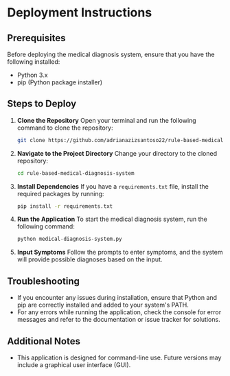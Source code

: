 # Deployment Instructions

## Prerequisites
Before deploying the medical diagnosis system, ensure that you have the following installed:
- Python 3.x
- pip (Python package installer)

## Steps to Deploy

1. **Clone the Repository**
   Open your terminal and run the following command to clone the repository:
   ```bash
   git clone https://github.com/adrianazizsantoso22/rule-based-medical-diagnosis-system.git
   ```

2. **Navigate to the Project Directory**
   Change your directory to the cloned repository:
   ```bash
   cd rule-based-medical-diagnosis-system
   ```

3. **Install Dependencies**
   If you have a `requirements.txt` file, install the required packages by running:
   ```bash
   pip install -r requirements.txt
   ```

4. **Run the Application**
   To start the medical diagnosis system, run the following command:
   ```bash
   python medical-diagnosis-system.py
   ```

5. **Input Symptoms**
   Follow the prompts to enter symptoms, and the system will provide possible diagnoses based on the input.

## Troubleshooting
- If you encounter any issues during installation, ensure that Python and pip are correctly installed and added to your system's PATH.
- For any errors while running the application, check the console for error messages and refer to the documentation or issue tracker for solutions.

## Additional Notes
- This application is designed for command-line use. Future versions may include a graphical user interface (GUI).
